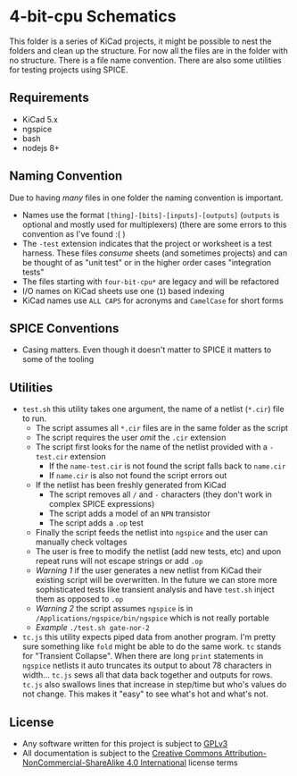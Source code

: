 4-bit-cpu Schematics
====================

This folder is a series of KiCad projects, it might be possible to nest the folders and clean up the structure.  For now all the files are in the folder with no structure.  There is a file name convention.  There are also some utilities for testing projects using SPICE.


## Requirements

* KiCad 5.x
* ngspice
* bash
* nodejs 8+

## Naming Convention

Due to having _many_ files in one folder the naming convention is important.

* Names use the format `[thing]-[bits]-[inputs]-[outputs]` (`outputs` is optional and mostly used for multiplexers) (there are some errors to this convention as I've found :( )
* The `-test` extension indicates that the project or worksheet is a test harness.  These files _consume_ sheets (and sometimes projects)
and can be thought of as "unit test" or in the higher order cases "integration tests"
* The files starting with `four-bit-cpu*` are legacy and will be refactored
* I/O names on KiCad sheets use one (`1`) based indexing
* KiCad names use `ALL CAPS` for acronyms and `CamelCase` for short forms

## SPICE Conventions

* Casing matters.  Even though it doesn't matter to SPICE it matters to some of the tooling

## Utilities

* `test.sh` this utility takes one argument, the name of a netlist (`*.cir`) file to run.  
    * The script assumes all `*.cir` files are in the same folder as the script
    * The script requires the user _omit_ the `.cir` extension
    * The script first looks for the name of the netlist provided with a `-test.cir` extension
        * If the `name-test.cir` is not found the script falls back to `name.cir`
        * If `name.cir` is also not found the script errors out
    * If the netlist has been freshly generated from KiCad
        * The script removes all `/` and `-` characters (they don't work in complex SPICE expressions)
        * The script adds a model of an `NPN` transistor
        * The script adds a `.op` test
    * Finally the script feeds the netlist into `ngspice` and the user can manually check voltages
    * The user is free to modify the netlist (add new tests, etc) and upon repeat runs will not escape strings or add `.op`
    * _Warning 1_ if the user generates a new netlist from KiCad their existing script will be overwritten.  In the future we can store more sophisticated tests like transient analysis and have `test.sh` inject them as opposed to `.op`
    * _Warning 2_ the script assumes `ngspice` is in `/Applications/ngspice/bin/ngspice` which is not really portable
    * _Example_ `./test.sh gate-nor-2`
* `tc.js` this utility expects piped data from another program.  I'm pretty sure something like `fold` might be able to do the same work. `tc` stands for "Transient Collapse".  When there are long `print` statements in `ngspice` netlists it auto truncates its output to about 78 characters in width... `tc.js` sews all that data back together and outputs for rows.  `tc.js` also swallows lines that increase in step/time but who's values do not change.  This makes it "easy" to see what's hot and what's not.

## License

* Any software written for this project is subject to [GPLv3](../LICENSE)
* All documentation is subject to the [Creative Commons Attribution-NonCommercial-ShareAlike 4.0 International](https://creativecommons.org/licenses/by-nc-sa/4.0/legalcode) license terms
